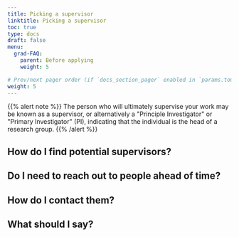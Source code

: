 ```yaml
---
title: Picking a supervisor
linktitle: Picking a supervisor
toc: true
type: docs
draft: false
menu:
  grad-FAQ:
    parent: Before applying
    weight: 5

# Prev/next pager order (if `docs_section_pager` enabled in `params.toml`)
weight: 5
---
```


{{% alert note %}}
The person who will ultimately supervise your work may be known as a supervisor, or alternatively a "Principle Investigator" or "Primary Investigator" (PI), indicating that the individual is the head of a research group.
{{% /alert %}}

## How do I find potential supervisors?

## Do I need to reach out to people ahead of time?

## How do I contact them?

## What should I say?
